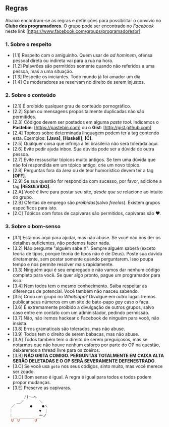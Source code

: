 ## Regras

Abaixo encontram-se as regras e definições para possibilitar o convívio no **Clube dos programadores**.
O grupo pode ser encontrado no *Facebook* neste link [https://www.facebook.com/groups/programadoresbr].

### 1. Sobre o respeito
- [1.1] Respeito com o amiguinho. Quem usar de *ad hominem*, ofensa pessoal direta ou indireta vai para a rua na hora.
- [1.2] Palavrões são permitidos somente quando não referidos a uma pessoa, mas a uma situação.
- [1.3] Respeite os iniciantes. Todo mundo já foi amador um dia.
- [1.4] Os moderadores se reservam no direito de serem injustos.

### 2. Sobre o conteúdo
- [2.1] É proibido qualquer grau de conteúdo pornográfico.
- [2.2] Spam ou mensagens propositalmente duplicadas não são permitidos.
- [2.3] Códigos devem ser postados em alguma *paste tool*. Indicamos o **Pastebin**: [https://pastebin.com] ou o **Gist**: [http://gist.github.com]
- [2.4] Tópicos sobre determinada linguagem podem ter a tag contendo esta. Exemplos: **[Java]**, **[Haskell]**, **[C]**.
- [2.5] Qualquer coisa que infrinja a lei brasileira não será tolerada aqui.
- [2.6] Evite pedir ajuda inbox. Sua dúvida pode ser a dúvida de outra pessoa.
- [2.7] Evite ressuscitar tópicos muito antigos. Se tem uma dúvida que não foi respondida em um tópico antigo, crie um novo tópico.
- [2.8] Perguntas fora da área ou de teor humorístico devem ter a tag **[OFF]**.
- [2.9] Se sua questão for respondida com sucesso, por favor, adicione a tag **[RESOLVIDO]**.
- [2.A] Você é livre para postar seu site, *desde que* se relacione ao intuito do grupo.
- [2.B] Ofertas de emprego são *proibidas*(salvo *freelas*). Existem grupos específicos para isto.
- [2.C] Tópicos com fotos de capivaras são permitidos, capivaras são :heart:.

### 3. Sobre o bom-senso

- [3.1] Estamos aqui para ajudar, mas não abuse. Se você não nos der os detalhes suficientes, não podemos fazer nada.
- [3.2] Não pergunte "alguém sabe X". Sempre alguém saberá (exceto teoria de tipos, porque teoria de tipos não é de Deus). Poste sua dúvida diretamente, sem postar somente quando perguntarem. Isso poupa tempo e nos permite resolver mais rapidamente.
- [3.3] Ninguém aqui é seu empregado e não vamos dar nenhum código completo para você. Se quer algo pronto, pague um programador para isso.
- [3.4] Nem todos tem o mesmo conhecimento. Saiba respeitar as diferenças de potencial. Você também não nasceu sabendo.
- [3.5] Criou um grupo no *Whatsapp*? Divulgue em outro lugar. Iremos publicar seus números em um site de bate-papo *gay* caso o faça.
- [3.6] É extremamente proibido a divulgação de outros grupos, salvo caso entre em contato com um administador, pedindo permissão.
- [3.7] Não, não iremos hackear o Facebook de ninguém para você, não insista.
- [3.8] Erros gramaticais são tolerados, mas não abuse.
- [3.9] Todos tem o direito de serem babacas, mas não abuse.
- [3.A] Todos também tem o direito de serem preguiçosos, mas se notarmos que não houve nenhum esforço por parte do OP na questão, deixaremos a thread livre para os zoeiros.
- [3.B] **NÃO GRITA COMIGO. PERGUNTAS TOTALMENTE EM CAIXA ALTA SERÃO DELETADAS E O OP SERÁ SEVERAMENTE DEFENESTRADO**.
- [3.C] Se você usa `goto` nos seus códigos, sinto muito, mas você merece ser zoado.
- [3.D] Bom senso é igual. A regra é igual para todos e todos podem propor mudanças.
- [3.E] Preserve as capivaras.

```php
　　　　　/)─―ヘ
　　　＿／　　　　＼
　 ／　　　　●　　 ●丶
　｜　　　　　　　▼　|
　｜　　　　　　　亠ノ
　 U￣U￣￣￣￣U￣
```
